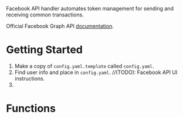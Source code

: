 Facebook API handler automates token management for sending and receiving common transactions. 

Official Facebook Graph API [documentation](https://developers.facebook.com/docs/graph-api/reference/user).  

# Getting Started
1. Make a copy of `config.yaml.template` called `config.yaml`.
1. Find user info and place in `config.yaml`. //(TODO): Facebook API UI instructions. 
1. 

# Functions

